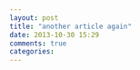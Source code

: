 ```yaml
---
layout: post
title: "another article again"
date: 2013-10-30 15:29
comments: true
categories: 
---
```

<!-- more -->
